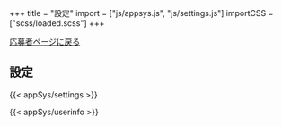 +++
title = "設定"
import = ["js/appsys.js", "js/settings.js"]
importCSS = ["scss/loaded.scss"]
+++

[応募者ページに戻る](/account/)

## 設定

{{< appSys/settings >}}

{{< appSys/userinfo >}}
